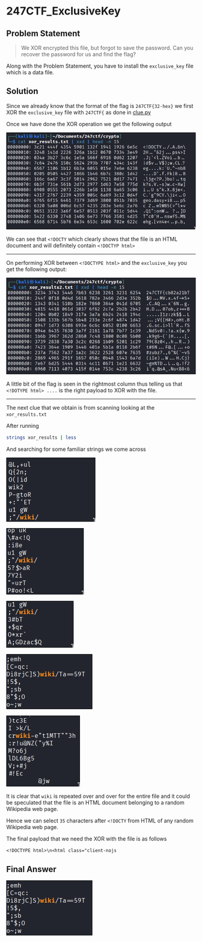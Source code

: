 # 247CTF_ExclusiveKey

## Problem Statement

> We XOR encrypted this file, but forgot to save the password. Can you recover the password for us and find the flag?

Along with the Problem Statement, you have to install the `exclusive_key` file which is a data file.

## Solution

Since we already know that the format of the flag is `247CTF{32-hex}` we first XOR the `exclusive_key` file with `247CTF{` as done in [clue.py](https://github.com/paarth2023/247CTF_ExclusiveKey/blob/main/clue.py)

Once we have done the XOR operation we get the following output

![1](https://github.com/paarth2023/247CTF_ExclusiveKey/blob/main/1.png?raw=true)

We can see that `<!DOCTY` which clearly shows that the file is an HTML document and will definitely contain `<!DOCTYP html>` 

***

On performing XOR between `<!DOCTYPE html>` and the `exclusive_key` you get the following output:

![2](https://github.com/paarth2023/247CTF_ExclusiveKey/blob/main/2.png?raw=true])

A little bit of the flag is seen in the rightmost column thus telling us that `<!DOTYPE html> ....` is the right payload to XOR with the file.

***

The next clue that we obtain is from scanning looking at the `xor_results.txt` 

After running 

```bash
strings xor_results | less
``` 

And searching for some familiar strings we come across

![3](https://github.com/paarth2023/247CTF_ExclusiveKey/blob/main/3.png?raw=true)

![4](https://github.com/paarth2023/247CTF_ExclusiveKey/blob/main/4.png?raw=true)

![5](https://github.com/paarth2023/247CTF_ExclusiveKey/blob/main/5.png?raw=true)

![6](https://github.com/paarth2023/247CTF_ExclusiveKey/blob/main/6.png?raw=true)

![7](https://github.com/paarth2023/247CTF_ExclusiveKey/blob/main/7.png?raw=true)

It is clear that `wiki` is repeated over and over for the entire file and it could be speculated that the file is an HTML document belonging to a random Wikipedia web page.

Hence we can select `35` characters after `<!DOCTY` from HTML of any random Wikipedia web page. 

The final payload that we need the XOR with the file is as follows

```
<!DOCTYPE html>\n<html class="client-nojs
```
## Final Answer

![9](https://github.com/paarth2023/247CTF_ExclusiveKey/blob/main/6.png?raw=true)

